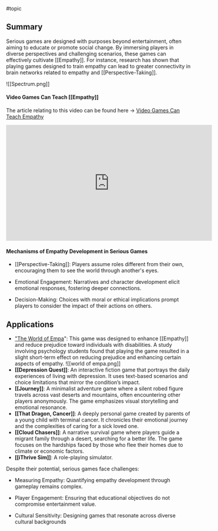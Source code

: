 #topic 
## Summary

Serious games are designed with purposes beyond entertainment, often aiming to educate or promote social change. By immersing players in diverse perspectives and challenging scenarios, these games can effectively cultivate [[Empathy]]. For instance, research has shown that playing games designed to train empathy can lead to greater connectivity in brain networks related to empathy and [[Perspective-Taking]].

![[Spectrum.png]]


#### Video Games Can Teach [[Empathy]]
The article relating to this video can be found here -> [Video Games Can Teach Empathy](https://www.technologynetworks.com/neuroscience/news/video-games-can-teach-empathy-307396) 

<iframe width="560" height="315" src="https://www.youtube.com/embed/463Bl7GAYgc?si=SGJhTcEH1fyN5RuF" title="YouTube video player" frameborder="0" allow="accelerometer; autoplay; clipboard-write; encrypted-media; gyroscope; picture-in-picture; web-share" referrerpolicy="strict-origin-when-cross-origin" allowfullscreen></iframe>


#### Mechanisms of Empathy Development in Serious Games

- [[Perspective-Taking]]: Players assume roles different from their own, encouraging them to see the world through another's eyes.​
    
- Emotional Engagement: Narratives and character development elicit emotional responses, fostering deeper connections.​
    
- Decision-Making: Choices with moral or ethical implications prompt players to consider the impact of their actions on others.​

##  Applications
- ["The World of Empa](https://pmc.ncbi.nlm.nih.gov/articles/PMC6489198/)": This game was designed to enhance [[Empathy]] and reduce prejudice toward individuals with disabilities. A study involving psychology students found that playing the game resulted in a slight short-term effect on reducing prejudice and enhancing certain aspects of empathy. ![[world of empa.png]]
- **[[Depression Quest]]**: An interactive fiction game that portrays the daily experiences of living with depression. It uses text-based scenarios and choice limitations that mirror the condition’s impact.  
- **[[Journey]]**: A minimalist adventure game where a silent robed figure travels across vast deserts and mountains, often encountering other players anonymously. The game emphasizes visual storytelling and emotional resonance.  
- **[[That Dragon, Cancer]]**: A deeply personal game created by parents of a young child with terminal cancer. It chronicles their emotional journey and the complexities of caring for a sick loved one.  
- **[[Cloud Chasers]]**: A narrative survival game where players guide a migrant family through a desert, searching for a better life. The game focuses on the hardships faced by those who flee their homes due to climate or economic factors.  
- **[[iThrive Sim]]**: A role-playing simulator.  








Despite their potential, serious games face challenges:​

- Measuring Empathy: Quantifying empathy development through gameplay remains complex.​
    
- Player Engagement: Ensuring that educational objectives do not compromise entertainment value.​
    
- Cultural Sensitivity: Designing games that resonate across diverse cultural backgrounds